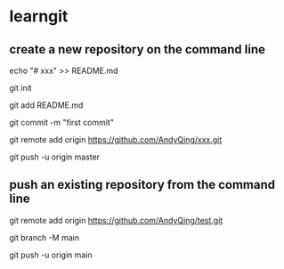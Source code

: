 # learngit
## create a new repository on the command line
echo "# xxx" >> README.md

git init

git add README.md

git commit -m "first commit"

git remote add origin https://github.com/AndyQing/xxx.git

git push -u origin master


## push an existing repository from the command line
git remote add origin https://github.com/AndyQing/test.git

git branch -M main

git push -u origin main
